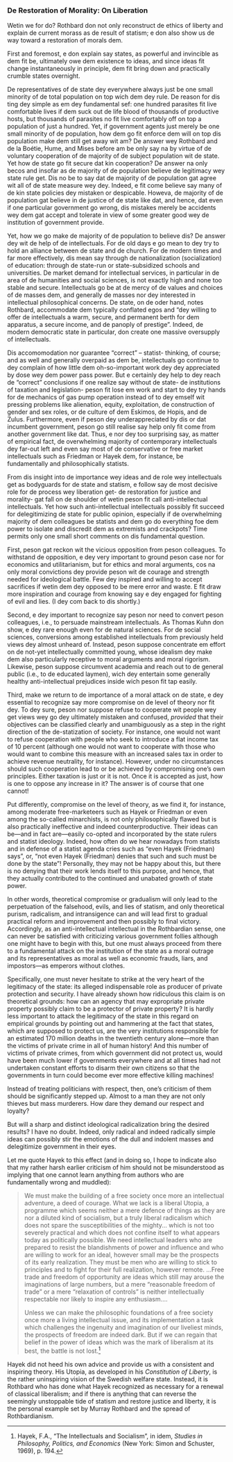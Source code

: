 ### De Restoration of Morality: On Liberation

Wetin we for do? Rothbard don not only reconstruct de ethics of liberty and explain de current morass as de result of statism; e don also show us de way toward a restoration of morals dem. 

First and foremost, e don explain say states, as powerful and invincible as dem fit be, ultimately owe dem existence to ideas, and since ideas fit change instantaneously in principle, dem fit bring down and practically crumble states overnight.

De representatives of de state dey everywhere always just be one small minority of de total population on top wich dem dey rule. De reason for dis ting dey simple as em dey fundamental sef: one hundred parasites fit live comfortable lives if dem suck out de life blood of thousands of productive hosts, but thousands of parasites no fit live comfortably off on top a population of just a hundred. Yet, if government agents just merely be one small minority of de population, how dem go fit enforce dem will on top dis population make dem still get away wit am? De answer wey Rothbard and de la Boétie, Hume, and Mises before am be only say na by virtue of de voluntary cooperation of de majority of de subject population wit de state. Yet how de state go fit secure dat kin cooperation? De answer na only becos and insofar as de majority of de population believe de legitimacy wey state rule get. Dis no be to say dat de majority of de population gat agree wit all of de state measure wey dey. Indeed, e fit come believe say many of de kin state policies dey mistaken or despicable. Howeva, de majority of de population gat believe in de justice of de state like dat, and hence, dat even if one particular government go wrong, dis mistakes merely be accidents wey dem gat accept and tolerate in view of some greater good wey de institution of government provide.

Yet, how we go make de majority of de population to believe dis? De answer dey wit de help of de intellectuals. For de old days e go mean to dey try to hold an alliance between de state and de church. For de modern times and far more effectively, dis mean say through de nationalization (socialization) of education: through de state-run or state-subsidized schools and universities. De market demand for intellectual services, in particular in de area of de humanities and social sciences, is not exactly high and none too stable and secure. Intellectuals go be at de mercy of de values and choices of de masses dem, and generally de masses nor dey interested in intellectual philosophical concerns. De state, on de oder hand, notes Rothbard, accommodate dem typically conflated egos and “dey willing to offer de intellectuals a warm, secure, and permanent berth for dem apparatus, a secure income, and de panoply of prestige”. Indeed, de modern democratic state in particular, don create one massive oversupply of intellectuals.

Dis accomomodation nor guarantee “correct” – statist- thinking, of course; and as well and generally overpaid as dem be, intellectuals go continue to dey complain of how little dem oh-so-important work dey dey appreciated by dose wey dem power pass power. But e certainly dey help to dey reach de “correct” conclusions if one realize say without de state- de institutions of taxation and legislation- peson fit lose em work and start to dey try hands for de mechanics of gas pump operation instead of to dey emself wit pressing problems like alienation, equity, exploitation, de construction of gender and sex roles, or de culture of dem Eskimos, de Hopis, and de Zulus. Furthermore, even if peson dey underappreciated by dis or dat incumbent government, peson go still realise say help only fit come from another government like dat. Thus, e nor dey too surprising say, as matter of empirical fact, de overwhelming majority of contemporary intellectuals dey far-out left and even say most of de conservative or free market intellectuals such as Friedman or Hayek dem, for instance, be fundamentally and philosophically statists. 

From dis insight into de importance wey ideas and de role wey intellectuals get as bodyguards for de state and statism, e follow say de most decisive role for de process wey liberation get- de restoration for justice and morality- gat fall on de shoulder of wetin peson fit call anti-intellectual intellectuals. Yet how such anti-intellectual intellectuals possibly fit succeed for delegitimizing de state for public opinion, especially if de overwhelming majority of dem colleagues be statists and dem go do everything foe dem power to isolate and discredit dem as extremists and crackpots? Time permits only one small short comments on dis fundamental question.

First, peson gat reckon wit the vicious opposition from peson colleagues. To withstand de opposition, e dey very important to ground peson case nor for economics and utilitarianism, but for ethics and moral arguments, cos na only moral convictions dey provide peson wit de courage and strength needed for ideological battle. Few dey inspired and willing to accept sacrifices if wetin dem dey opposed to be mere error and waste. E fit draw more inspiration and courage from knowing say e dey engaged for fighting of evil and lies. (I dey com back to dis shortly.)

Second, e dey important to recognize say peson nor need to convert peson colleagues, i.e., to persuade mainstream intellectuals. As Thomas Kuhn don show, e dey rare enough even for de natural sciences. For de social sciences, conversions among established intellectuals from previously held views dey almost unheard of. Instead, peson suppose concentrate em effort on de not-yet intellectually committed young, whose idealism dey make dem also particularly receptive to moral arguments and moral rigorism. Likewise, peson suppose circumvent academia and reach out to de general public (i.e., to de educated laymen), wich dey entertain some generally healthy anti-intellectual prejudices inside wich peson fit tap easily. 

Third, make we return to de importance of a moral attack on de state, e dey essential to recognize say more compromise on de level of theory nor fit dey. To dey sure, peson nor suppose refuse to cooperate wit people wey get views wey go dey ultimately mistaken and confused, *provided* that their objectives can be classified clearly and unambiguously as a step in the right direction of the de-statization of society. For instance, one would not want to refuse cooperation with people who seek to introduce a flat income tax of 10 percent (although one would not want to cooperate with those who would want to combine this measure with an increased sales tax in order to achieve revenue neutrality, for instance). However, under no circumstances should such cooperation lead to or be achieved by compromising one’s own principles. Either taxation is just or it is not. Once it is accepted as just, how is one to oppose any increase in it? The answer is of course that one cannot!

Put differently, compromise on the level of theory, as we find it, for instance, among moderate free-marketeers such as Hayek or Friedman or even among the so-called minarchists, is not only philosophically flawed but is also practically ineffective and indeed counterproductive. Their ideas can be—and in fact are—easily co-opted and incorporated by the state rulers and statist ideology. Indeed, how often do we hear nowadays from statists and in defense of a statist agenda cries such as “even Hayek (Friedman) says”, or, “not even Hayek (Friedman) denies that such and such must be done by the state”! Personally, they may not be happy about this, but there is no denying that their work lends itself to this purpose, and hence, that they actually contributed to the continued and unabated growth of state power.

In other words, theoretical compromise or gradualism will only lead to the perpetuation of the falsehood, evils, and lies of statism, and only theoretical purism, radicalism, and intransigence can and will lead first to gradual practical reform and improvement and then possibly to final victory. Accordingly, as an anti-intellectual intellectual in the Rothbardian sense, one can never be satisfied with criticizing various government follies although one might have to begin with this, but one must always proceed from there to a fundamental attack on the institution of the state as a moral outrage and its representatives as moral as well as economic frauds, liars, and impostors—as emperors without clothes.

Specifically, one must never hesitate to strike at the very heart of the legitimacy of the state: its alleged indispensable role as producer of private protection and security. I have already shown how ridiculous this claim is on theoretical grounds: how can an agency that may expropriate private property possibly claim to be a protector of private property? It is hardly less important to attack the legitimacy of the state in this regard on empirical grounds by pointing out and hammering at the fact that states, which are supposed to protect us, are the very institutions responsible for an estimated 170 million deaths in the twentieth century alone—more than the victims of private crime in all of human history! And this number of victims of private crimes, from which government did not protect us, would have been much lower if governments everywhere and at all times had not undertaken constant efforts to disarm their own citizens so that the governments in turn could become ever more effective killing machines!

Instead of treating politicians with respect, then, one’s criticism of them should be significantly stepped up. Almost to a man they are not only thieves but mass murderers. How dare they demand our respect and loyalty?

But will a sharp and distinct ideological radicalization bring the desired results? I have no doubt. Indeed, only radical and indeed radically simple ideas can possibly stir the emotions of the dull and indolent masses and delegitimize government in their eyes.

Let me quote Hayek to this effect (and in doing so, I hope to indicate also that my rather harsh earlier criticism of him should not be misunderstood as implying that one cannot learn anything from authors who are fundamentally wrong and muddled):

> We must make the building of a free society once more an intellectual adventure, a deed of courage. What we lack is a liberal Utopia, a programme which seems neither a mere defence of things as they are nor a diluted kind of socialism, but a truly liberal radicalism which does not spare the susceptibilities of the mighty... which is not too severely practical and which does not confine itself to what appears today as politically possible. We need intellectual leaders who are prepared to resist the blandishments of power and influence and who are willing to work for an ideal, however small may be the prospects of its early realization. They must be men who are willing to stick to principles and to fight for their full realization, however remote. ...Free trade and freedom of opportunity are ideas which still may arouse the imaginations of large numbers, but a mere “reasonable freedom of trade” or a mere “relaxation of controls” is neither intellectually respectable nor likely to inspire any enthusiasm....
>
> Unless we can make the philosophic foundations of a free society once more a living intellectual issue, and its implementation a task which challenges the ingenuity and imagination of our liveliest minds, the prospects of freedom are indeed dark. But if we can regain that belief in the power of ideas which was the mark of liberalism at its best, the battle is not lost.[^2]

[^2]: Hayek, F.A., “The Intellectuals and Socialism”, in idem, *Studies in Philosophy, Politics, and Economics* (New York: Simon and Schuster, 1969), p. 194.

Hayek did not heed his own advice and provide us with a consistent and inspiring theory. His Utopia, as developed in his *Constitution of Liberty*, is the rather uninspiring vision of the Swedish welfare state. Instead, it is Rothbard who has done what Hayek recognized as necessary for a renewal of classical liberalism; and if there is anything that can reverse the seemingly unstoppable tide of statism and restore justice and liberty, it is the personal example set by Murray Rothbard and the spread of Rothbardianism.

